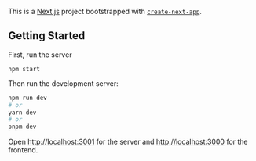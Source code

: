 This is a [Next.js](https://nextjs.org/) project bootstrapped with [`create-next-app`](https://github.com/vercel/next.js/tree/canary/packages/create-next-app).

## Getting Started

First, run the server

```
npm start

```

Then run the development server:

```bash
npm run dev
# or
yarn dev
# or
pnpm dev
```

Open [http://localhost:3001](http://localhost:3001) for the server and [http://localhost:3000](http://localhost:3000) for the frontend.
